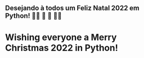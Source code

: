 ## Desejando à todos um Feliz Natal 2022 em Python! 🎅🏾 🎄 🎁 🤙🏾

# Wishing everyone a Merry Christmas 2022 in Python!
